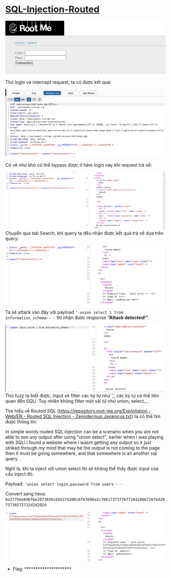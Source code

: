 # [SQL-Injection-Routed](https://www.root-me.org/en/Challenges/Web-Server/SQL-Injection-Routed)

<img src="./media/image1.png" style="width:5.41761in;height:1.74394in" alt="Graphical user interface Description automatically generated with medium confidence" />

Thử login và intercept request, ta có được kết quả:

<img src="./media/image2.png" style="width:6.5in;height:2.20417in" alt="Graphical user interface, text, application, email Description automatically generated" />

Có vẻ như khó có thể bypass được ở hàm login này khi request trả về:

<img src="./media/image3.png" style="width:6.5in;height:1.87153in" alt="Graphical user interface, text, application Description automatically generated" /> Chuyển qua tab Search, khi query ta đều nhận được kết quả trả về dựa trên query:

<img src="./media/image4.png" style="width:6.5in;height:1.90833in" alt="Graphical user interface, text, application Description automatically generated" />

Ta sẽ attack vào đây với payload `‘ union select 1 from information_schema-- -` thì nhận được response **“Attack detected!”**:

<img src="./media/image5.png" style="width:6.5in;height:2.19931in" alt="Graphical user interface, text, application Description automatically generated" /> Thử fuzz ta biết được, input sẽ filter các ký tự như ‘,’, các ký tự có thể liên quan đến SQLi. Tuy nhiên không filter một vài từ như union, select,…

Tìm hiểu về Routed SQL ([https://repository.root-me.org/Exploitation - Web/EN - Routed SQL Injection - Zenodermus Javanicus.txt](https://repository.root-me.org/Exploitation%20-%20Web/EN%20-%20Routed%20SQL%20Injection%20-%20Zenodermus%20Javanicus.txt)) ta có thể tìm được thông tin:

In simple words routed SQL injection can be a scenario when you are not able to see any output after using "union select", earlier when i was playing with SQLi i found a website where i wasnt getting any output so it just striked through my mind that may be the output is not coming to the page then it must be going somewhere, and that somewhere is an another sql query.

Nghĩ là, khi ta inject với union select thì sẽ không thể thấy được input của câu inject đó.

Payload: `'union select login,password from users-- -`

Convert sang hexa: `0x27756e696f6e2073656c656374206c6f67696e2c70617373776f72642066726f6d2075736572732d2d202d`

<img src="./media/image6.png" style="width:6.5in;height:1.60972in" alt="Graphical user interface, text, application Description automatically generated" />

- Flag: *********************
